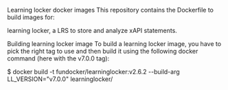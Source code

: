 Learning locker docker images
This repository contains the Dockerfile to build images for:

learning locker, a LRS to store and analyze xAPI statements.

Building learning locker image
To build a learning locker image, you have to pick the right tag to use and then build it using the following docker command (here with the v7.0.0 tag):

$ docker build -t fundocker/learninglocker:v2.6.2 --build-arg LL_VERSION="v7.0.0" learninglocker/
